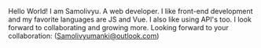 Hello World! 
I am Samolivyu. A web developer. I like front-end development and my favorite languages are JS and Vue. I also like using API's too. I look forward to collaborating and growing more. 
Looking forward to your collaboration: (Samolivyumanki@outlook.com)

<!---
Samolivyu/Samolivyu is a ✨ special ✨ repository because its `README.md` (this file) appears on your GitHub profile.
You can click the Preview link to take a look at your changes.
--->
